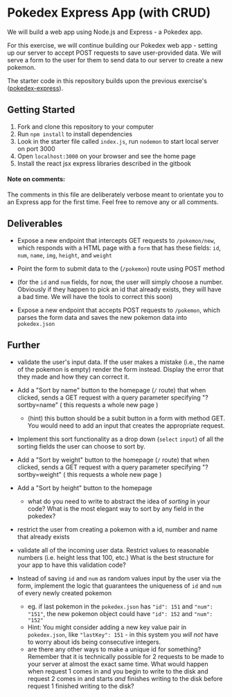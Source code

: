 # Pokedex Express App (with CRUD)

We will build a web app using Node.js and Express - a Pokedex app.

For this exercise, we will continue building our Pokedex web app - setting up our server to accept POST requests to save user-provided data. We will serve a form to the user for them to send data to our server to create a new pokemon.

The starter code in this repository builds upon the previous exercise's ([pokedex-express](https://github.com/wdi-sg/pokedex-express)).

## Getting Started

1.  Fork and clone this repository to your computer
2.  Run `npm install` to install dependencies
3.  Look in the starter file called `index.js`, run `nodemon` to start local server on port 3000
4.  Open `localhost:3000` on your browser and see the home page
5.  Install the react jsx express libraries described in the gitbook

#### Note on comments:

The comments in this file are deliberately verbose meant to orientate you to an Express app for the first time. Feel free to remove any or all comments.

## Deliverables

* Expose a new endpoint that intercepts GET requests to `/pokemon/new`, which responds with a HTML page with a `form` that has these fields: `id`, `num`, `name`, `img`, `height`, and `weight`

* Point the form to submit data to the (`/pokemon`) route using POST method

* (for the `id` and `num` fields, for now, the user will simply choose a number. Obviously if they happen to pick an id that already exists, they will have a bad time. We will have the tools to correct this soon)

* Expose a new endpoint that accepts POST requests to `/pokemon`, which parses the form data and saves the new pokemon data into `pokedex.json`

## Further

* validate the user's input data. If the user makes a mistake (i.e., the name of the pokemon is empty) render the form instead. Display the error that they made and how they can correct it.

* Add a "Sort by name" button to the homepage (`/` route) that when clicked, sends a GET request with a query parameter specifying "?sortby=name" ( this requests a whole new page )
  - (hint) this button should be a subit button in a form with method GET. You would need to add an input that creates the appropriate request.

* Implement this sort functionality as a drop down (`select` `input`) of all the sorting fields the user can choose to sort by.

* Add a "Sort by weight" button to the homepage (`/` route) that when clicked, sends a GET request with a query parameter specifying "?sortby=weight" ( this requests a whole new page )

* Add a "Sort by height" button to the homepage
  - what do you need to write to abstract the idea of *sorting* in your code? What is the most elegant way to sort by any field in the pokedex?
  
* restrict the user from creating a pokemon with a id, number and name that already exists

* validate all of the incoming user data. Restrict values to reasonable numbers (i.e. height less that 100, etc.) What is the best structure for your app to have this validation code?

* Instead of saving `id` and `num` as random values input by the user via the form, implement the logic that guarantees the uniqueness of `id` and `num` of every newly created pokemon
  * eg. if last pokemon in the `pokedex.json` has `"id": 151` and `"num": "151"`, the new pokemon object could have `"id": 152` and `"num": "152"`
  * Hint: You might consider adding a new key value pair in `pokedex.json`, like `"lastKey": 151` - in this system you *will not* have to worry about ids being consecutive integers.
  * are there any other ways to make a unique id for something? Remember that it is technically possible for 2 requests to be made to your server at almost the exact same time. What would happen when request 1 comes in and you begin to write to the disk and request 2 comes in and starts *and* finishes writing to the disk before request 1 finished writing to the disk?
